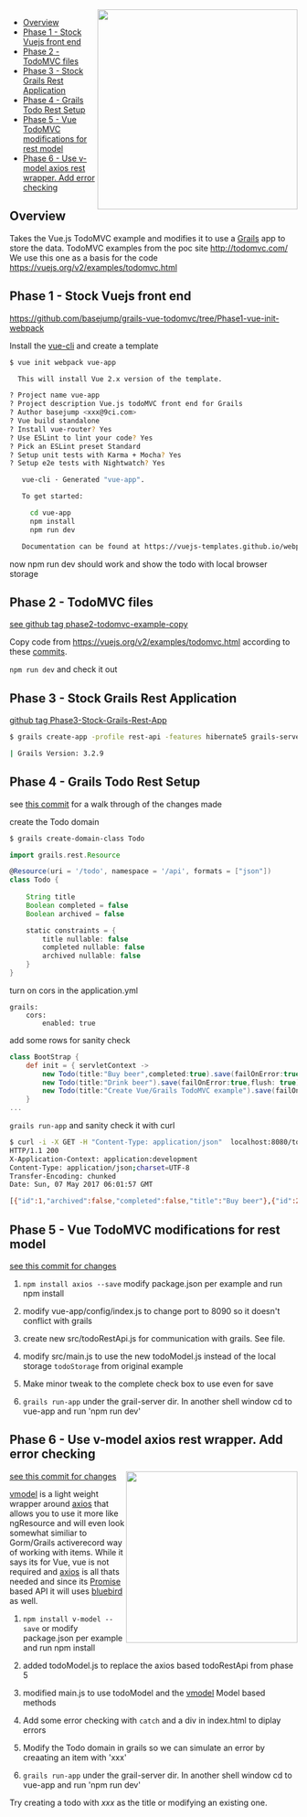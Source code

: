 <img align="right" src="https://cloud.githubusercontent.com/assets/187726/25786548/f88e486c-335c-11e7-8af0-8a7c470e4112.png" width="350">

<!-- MarkdownTOC autolink="true" bracket="round" -->

- [Overview](#overview)
- [Phase 1 - Stock Vuejs front end](#phase-1---stock-vuejs-front-end)
- [Phase 2 - TodoMVC files](#phase-2---todomvc-files)
- [Phase 3 - Stock Grails Rest Application](#phase-3---stock-grails-rest-application)
- [Phase 4 - Grails Todo Rest Setup](#phase-4---grails-todo-rest-setup)
- [Phase 5 - Vue TodoMVC modifications for rest model](#phase-5---vue-todomvc-modifications-for-rest-model)
- [Phase 6 - Use v-model axios rest wrapper. Add error checking](#phase-6---use-v-model-axios-rest-wrapper-add-error-checking)

<!-- /MarkdownTOC -->

## Overview

Takes the Vue.js TodoMVC example and modifies it to use a [Grails](https://grails.org/) app to store the data.
TodoMVC examples from the poc site http://todomvc.com/
We use this one as a basis for the code https://vuejs.org/v2/examples/todomvc.html

## Phase 1 - Stock Vuejs front end
https://github.com/basejump/grails-vue-todomvc/tree/Phase1-vue-init-webpack

Install the [vue-cli](https://github.com/vuejs/vue-cli) and create a template

``` bash
$ vue init webpack vue-app

  This will install Vue 2.x version of the template.

? Project name vue-app
? Project description Vue.js todoMVC front end for Grails
? Author basejump <xxx@9ci.com>
? Vue build standalone
? Install vue-router? Yes
? Use ESLint to lint your code? Yes
? Pick an ESLint preset Standard
? Setup unit tests with Karma + Mocha? Yes
? Setup e2e tests with Nightwatch? Yes

   vue-cli · Generated "vue-app".

   To get started:

     cd vue-app
     npm install
     npm run dev

   Documentation can be found at https://vuejs-templates.github.io/webpack
```

now npm run dev should work and show the todo with local browser storage


## Phase 2 - TodoMVC files
[see github tag phase2-todomvc-example-copy](https://github.com/basejump/grails-vue-todomvc/tree/Phase2-todomvc-example-copy)

Copy code from https://vuejs.org/v2/examples/todomvc.html according to these [commits](https://github.com/basejump/grails-vue-todomvc/commit/e44c9aaa33b2d639a034ce95688e3235607b857c). 

`npm run dev` and check it out

## Phase 3 - Stock Grails Rest Application
[github tag Phase3-Stock-Grails-Rest-App](https://github.com/basejump/grails-vue-todomvc/tree/Phase3-Stock-Grails-Rest-App)


``` bash
$ grails create-app -profile rest-api -features hibernate5 grails-server

| Grails Version: 3.2.9
```

## Phase 4 - Grails Todo Rest Setup
see [this commit](https://github.com/basejump/grails-vue-todomvc/commit/2c252c176a8ffbe411883a661eb9d504a83a5ca1) for a walk through of the changes made

create the Todo domain

``` bash
$ grails create-domain-class Todo
```

``` groovy
import grails.rest.Resource

@Resource(uri = '/todo', namespace = '/api', formats = ["json"])
class Todo {
	
	String title
	Boolean completed = false
	Boolean archived = false

    static constraints = {
    	title nullable: false
    	completed nullable: false
    	archived nullable: false
    }
}
```

turn on cors in the application.yml

```
grails:
    cors:
        enabled: true
```

add some rows for sanity check
``` groovy
class BootStrap {
    def init = { servletContext ->
        new Todo(title:"Buy beer",completed:true).save(failOnError:true,flush: true)
        new Todo(title:"Drink beer").save(failOnError:true,flush: true)
        new Todo(title:"Create Vue/Grails TodoMVC example").save(failOnError:true,flush: true)
    }
...
```

`grails run-app` and sanity check it with curl

``` bash
$ curl -i -X GET -H "Content-Type: application/json"  localhost:8080/todo
HTTP/1.1 200
X-Application-Context: application:development
Content-Type: application/json;charset=UTF-8
Transfer-Encoding: chunked
Date: Sun, 07 May 2017 06:01:57 GMT

[{"id":1,"archived":false,"completed":false,"title":"Buy beer"},{"id":2,"archived":false,"completed":false,"title":"Drink beer"}]
```

## Phase 5 - Vue TodoMVC modifications for rest model
[see this commit for changes](https://github.com/basejump/grails-vue-todomvc/commit/37da7efa416993a2b942ac7746778473e24d9ddf) 

1. `npm install axios --save` modify package.json per example and run npm install

2. modify vue-app/config/index.js to change port to 8090 so it doesn't conflict with grails

3. create new src/todoRestApi.js for communication with grails. See file.

4. modify src/main.js to use the new todoModel.js instead of the local storage `todoStorage` from original example

5. Make minor tweak to the complete check box to use even for save

5. `grails run-app` under the grail-server dir. In another shell window cd to vue-app and run 'npm run dev'

## Phase 6 - Use v-model axios rest wrapper. Add error checking
<img align="right" src="https://cloud.githubusercontent.com/assets/187726/25831513/519da1be-342a-11e7-8292-d723f152c0af.png" width="300">

[see this commit for changes](https://github.com/basejump/grails-vuejs-todomvc-example/commit/b657f26b2eb6a580171bb634795916990a5f1862) 

[vmodel](https://github.com/laoshu133/v-model) is a light weight wrapper around [axios](https://github.com/mzabriskie/axios) that allows you to use it more like ngResource and will even look somewhat similiar to Gorm/Grails activerecord way of working with items. While it says its for Vue, vue is not required and [axios](https://github.com/mzabriskie/axios) is all thats needed and since its [Promise](https://developer.mozilla.org/en-US/docs/Web/JavaScript/Reference/Global_Objects/Promise) based API it will uses [bluebird](http://bluebirdjs.com/docs/getting-started.html) as well.


1. `npm install v-model --save` or modify package.json per example and run npm install

2. added todoModel.js to replace the axios based todoRestApi from phase 5 

3. modified main.js to use todoModel and the [vmodel](https://github.com/laoshu133/v-model) Model based methods

4. Add some error checking with `catch` and a div in index.html to diplay errors

5. Modify the Todo domain in grails so we can simulate an error by creaating an item with 'xxx'

6. `grails run-app` under the grail-server dir. In another shell window cd to vue-app and run 'npm run dev'

Try creating a todo with _xxx_ as the title or modifying an existing one. 







